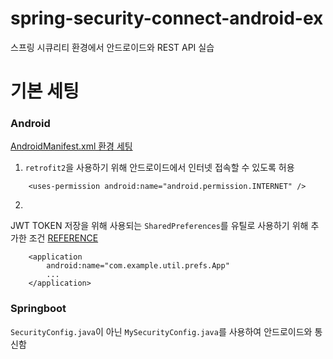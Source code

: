 # spring-security-connect-android-ex
스프링 시큐리티 환경에서 안드로이드와 REST API 실습

# 기본 세팅

### Android
[AndroidManifest.xml 환경 세팅](https://github.com/legowww/spring-security-connect-android-ex/blob/d17485f3dd72cfa87929db3a51db8cdabd217ce8/MyAndroid_code/app/src/main/AndroidManifest.xml)

1. `retrofit2`을 사용하기 위해 안드로이드에서 인터넷 접속할 수 있도록 허용
```
    <uses-permission android:name="android.permission.INTERNET" />
```
2. 
JWT TOKEN 저장을 위해 사용되는 `SharedPreferences`를 유틸로 사용하기 위해 추가한 조건 
[REFERENCE](https://velog.io/@jinstonlee/%EC%95%88%EB%93%9C%EB%A1%9C%EC%9D%B4%EB%93%9C%EC%97%90%EC%84%9C-JWT-%EC%82%AC%EC%9A%A9%ED%95%98%EA%B8%B0)
```
    <application
        android:name="com.example.util.prefs.App"
        ...
    </application>
```

### Springboot
`SecurityConfig.java`이 아닌 `MySecurityConfig.java`를 사용하여 안드로이드와 통신함

